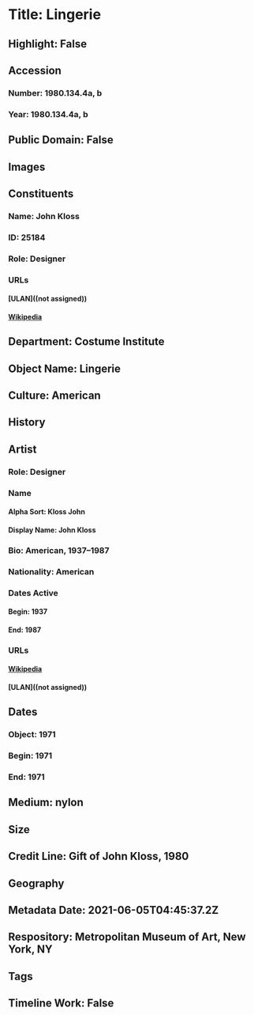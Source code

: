 # Title: Lingerie
## Highlight: False
## Accession
### Number: 1980.134.4a, b
### Year: 1980.134.4a, b
## Public Domain: False
## Images
## Constituents
### Name: John Kloss
### ID: 25184
### Role: Designer
### URLs
#### [ULAN]((not assigned))
#### [Wikipedia](https://www.wikidata.org/wiki/Q67702667)
## Department: Costume Institute
## Object Name: Lingerie
## Culture: American
## History
## Artist
### Role: Designer
### Name
#### Alpha Sort: Kloss John
#### Display Name: John Kloss
### Bio: American, 1937–1987
### Nationality: American
### Dates Active
#### Begin: 1937
#### End: 1987
### URLs
#### [Wikipedia](https://www.wikidata.org/wiki/Q67702667)
#### [ULAN]((not assigned))
## Dates
### Object: 1971
### Begin: 1971
### End: 1971
## Medium: nylon
## Size
## Credit Line: Gift of John Kloss, 1980
## Geography
## Metadata Date: 2021-06-05T04:45:37.2Z
## Respository: Metropolitan Museum of Art, New York, NY
## Tags
## Timeline Work: False